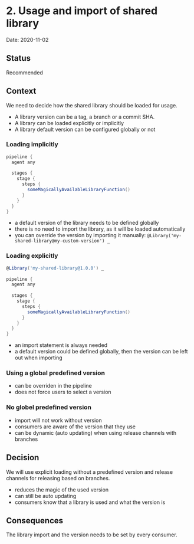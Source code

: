 # 2. Usage and import of shared library

Date: 2020-11-02

## Status

Recommended

## Context

We need to decide how the shared library should be loaded for usage.

- A library version can be a tag, a branch or a commit SHA.
- A library can be loaded explicitly or implicitly
- A library default version can be configured globally or not

### Loading implicitly
````groovy
pipeline {
  agent any
   
  stages {
    stage {
      steps {
        someMagicallyAvailableLibraryFunction()
      }
    }
  }
}
````
- a default version of the library needs to be defined globally
- there is no need to import the library, as it will be loaded automatically
- you can override the version by importing it manually: `@Library('my-shared-library@my-custom-version') _`

### Loading explicitly
````groovy
@Library('my-shared-library@1.0.0') _
 
pipeline {
  agent any
   
  stages {
    stage {
      steps {
        someMagicallyAvailableLibraryFunction()
      }
    }
  }
}
````
- an import statement is always needed
- a default version could be defined globally, then the version can be left out when importing

### Using a global predefined version
- can be overriden in the pipeline
- does not force users to select a version

### No globel predefined version
- import will not work without version
- consumers are aware of the version that they use
- can be dynamic (auto updating) when using release channels with branches

## Decision

We will use explicit loading without a predefined version and release channels for releasing based on branches.

- reduces the magic of the used version
- can still be auto updating
- consumers know that a library is used and what the version is


## Consequences

The library import and the version needs to be set by every consumer. 